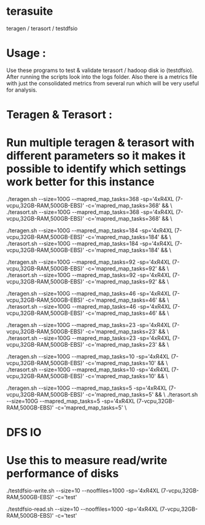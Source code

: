 # terasuite
teragen / terasort / testdfsio

# Usage :
Use these programs to test & validate terasort / hadoop disk io (testdfsio).
After running the scripts look into the logs folder. Also there is a metrics file with just the consolidated metrics from several run which will be very useful for analysis.

# Teragen & Terasort :
# Run multiple teragen & terasort with different parameters so it makes it possible to identify which settings work better for this instance

./teragen.sh  --size=100G --mapred_map_tasks=368 -sp='4xR4XL (7-vcpu,32GB-RAM,500GB-EBS)' -c='mapred_map_tasks=368' && \ 
./terasort.sh --size=100G --mapred_map_tasks=368 -sp='4xR4XL (7-vcpu,32GB-RAM,500GB-EBS)' -c='mapred_map_tasks=368' && \

./teragen.sh  --size=100G --mapred_map_tasks=184 -sp='4xR4XL (7-vcpu,32GB-RAM,500GB-EBS)' -c='mapred_map_tasks=184' && \ 
./terasort.sh --size=100G --mapred_map_tasks=184 -sp='4xR4XL (7-vcpu,32GB-RAM,500GB-EBS)' -c='mapred_map_tasks=184' && \

./teragen.sh  --size=100G --mapred_map_tasks=92 -sp='4xR4XL (7-vcpu,32GB-RAM,500GB-EBS)' -c='mapred_map_tasks=92' && \ 
./terasort.sh --size=100G --mapred_map_tasks=92 -sp='4xR4XL (7-vcpu,32GB-RAM,500GB-EBS)' -c='mapred_map_tasks=92' && \

./teragen.sh  --size=100G --mapred_map_tasks=46 -sp='4xR4XL (7-vcpu,32GB-RAM,500GB-EBS)' -c='mapred_map_tasks=46' && \ 
./terasort.sh --size=100G --mapred_map_tasks=46 -sp='4xR4XL (7-vcpu,32GB-RAM,500GB-EBS)' -c='mapred_map_tasks=46' && \

./teragen.sh  --size=100G --mapred_map_tasks=23 -sp='4xR4XL (7-vcpu,32GB-RAM,500GB-EBS)' -c='mapred_map_tasks=23' && \ 
./terasort.sh --size=100G --mapred_map_tasks=23 -sp='4xR4XL (7-vcpu,32GB-RAM,500GB-EBS)' -c='mapred_map_tasks=23' && \

./teragen.sh  --size=100G --mapred_map_tasks=10 -sp='4xR4XL (7-vcpu,32GB-RAM,500GB-EBS)' -c='mapred_map_tasks=10' && \ 
./terasort.sh --size=100G --mapred_map_tasks=10 -sp='4xR4XL (7-vcpu,32GB-RAM,500GB-EBS)' -c='mapred_map_tasks=10' && \ 

./teragen.sh  --size=100G --mapred_map_tasks=5 -sp='4xR4XL (7-vcpu,32GB-RAM,500GB-EBS)' -c='mapred_map_tasks=5' && \ 
./terasort.sh --size=100G --mapred_map_tasks=5 -sp='4xR4XL (7-vcpu,32GB-RAM,500GB-EBS)' -c='mapred_map_tasks=5' \


# DFS IO
# Use this to measure read/write performance of disks

./testdfsio-write.sh --size=10 --nooffiles=1000 -sp='4xR4XL (7-vcpu,32GB-RAM,500GB-EBS)' -c='test'

./testdfsio-read.sh  --size=10 --nooffiles=1000 -sp='4xR4XL (7-vcpu,32GB-RAM,500GB-EBS)' -c='test'



